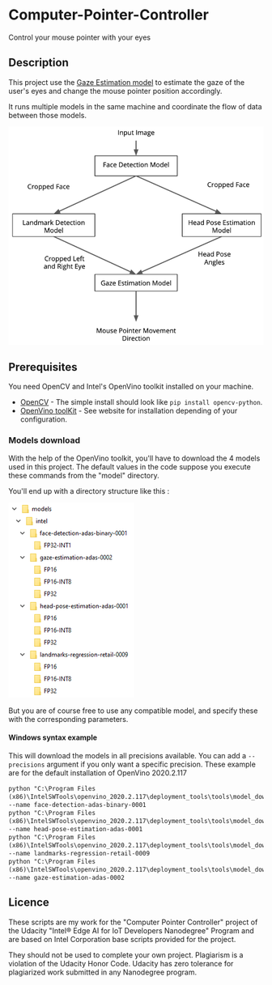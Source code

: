 # Computer-Pointer-Controller
Control your mouse pointer with your eyes

## Description

This project use the [Gaze Estimation model](https://docs.openvinotoolkit.org/latest/_models_intel_gaze_estimation_adas_0002_description_gaze_estimation_adas_0002.html) to estimate the gaze of the user's eyes and change the mouse pointer position accordingly.

It runs multiple models in the same machine and coordinate the flow of data between those models.

![](resources/pipeline.png?raw=true)

## Prerequisites

You need OpenCV and Intel's OpenVino toolkit installed on your machine.

* [OpenCV](https://opencv.org) - The simple install should look like `pip install opencv-python`.
* [OpenVino toolKit](https://software.intel.com/en-us/openvino-toolkit) - See website for installation depending of your configuration.

### Models download

With the help of the OpenVino toolkit, you'll have to download the 4 models used in this project.
The default values in the code suppose you execute these commands from the "model" directory.

You'll end up with a directory structure like this :

![](resources/models_tree.png)

But you are of course free to use any compatible model, and specify these with the corresponding parameters.

#### Windows syntax example

This will download the models in all precisions available. You can add a ```--precisions``` argument if you only want a specific precision.
These example are for the default installation of OpenVino 2020.2.117
```
python "C:\Program Files (x86)\IntelSWTools\openvino_2020.2.117\deployment_tools\tools\model_downloader\downloader.py" --name face-detection-adas-binary-0001
python "C:\Program Files (x86)\IntelSWTools\openvino_2020.2.117\deployment_tools\tools\model_downloader\downloader.py" --name head-pose-estimation-adas-0001
python "C:\Program Files (x86)\IntelSWTools\openvino_2020.2.117\deployment_tools\tools\model_downloader\downloader.py" --name landmarks-regression-retail-0009
python "C:\Program Files (x86)\IntelSWTools\openvino_2020.2.117\deployment_tools\tools\model_downloader\downloader.py" --name gaze-estimation-adas-0002
``` 

## Licence

These scripts are my work for the "Computer Pointer Controller" project of the Udacity "Intel® Edge AI for IoT Developers Nanodegree" Program and are based on Intel Corporation base scripts provided for the project.

They should not be used to complete your own project. Plagiarism is a violation of the Udacity Honor Code. Udacity has zero tolerance for plagiarized work submitted in any Nanodegree program.
